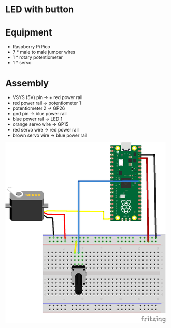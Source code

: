 # LED with button

# Equipment

* Raspberry Pi Pico
* 7 * male to male jumper wires
* 1 * rotary potentiometer
* 1 * servo

# Assembly

* VSYS (5V) pin -> + red power rail
* red power rail -> potentiometer 1
* potentiometer 2 -> GP26
* gnd pin -> blue power rail
* blue power rail -> LED 1
* orange servo wire -> GP15
* red servo wire -> red power rail
* brown servo wire -> blue power rail


![Diagram](https://github.com/gordcurrie/tinygo_pico/blob/main/7_servo/servo.png)

